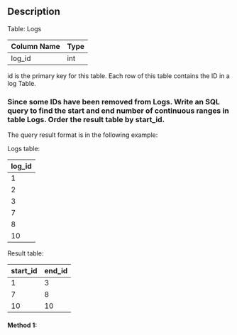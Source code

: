 ## Description

Table: Logs

| Column Name | Type |
| ----------- | ---- |
| log_id      | int  |

id is the primary key for this table.
Each row of this table contains the ID in a log Table.

### Since some IDs have been removed from Logs. Write an SQL query to find the start and end number of continuous ranges in table Logs. Order the result table by start_id.

The query result format is in the following example:

Logs table:

| log_id |
| ------ |
| 1      |
| 2      |
| 3      |
| 7      |
| 8      |
| 10     |

Result table:

| start_id | end_id |
| -------- | ------ |
| 1        | 3      |
| 7        | 8      |
| 10       | 10     |

#### Method 1:

```sql

```
